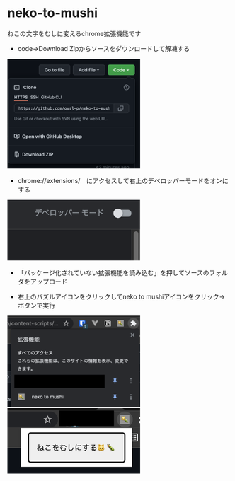 # neko-to-mushi

ねこの文字をむしに変えるchrome拡張機能です

- code→Download Zipからソースをダウンロードして解凍する 
<img src="https://raw.githubusercontent.com/ovsl-p/imgstore/main/nekomushi-readme-1.png" width="300">

- chrome://extensions/　にアクセスして右上のデベロッパーモードをオンにする
<img src="https://raw.githubusercontent.com/ovsl-p/imgstore/main/nekomushi-readme-2.png" width="300">

- 「パッケージ化されていない拡張機能を読み込む」を押してソースのフォルダをアップロード 

- 右上のパズルアイコンをクリックしてneko to mushiアイコンをクリック→ボタンで実行
<img src="https://raw.githubusercontent.com/ovsl-p/imgstore/main/nekomushi-readme-3.png" width="300">

<img src="https://raw.githubusercontent.com/ovsl-p/imgstore/main/nekomushi-readme-4.png" width="300">

